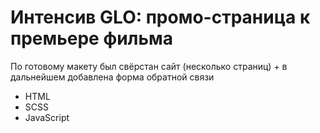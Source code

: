 # Интенсив GLO: промо-страница к премьере фильма 

По готовому макету был свёрстан сайт (несколько страниц) + в дальнейшем добавлена форма обратной связи 

- HTML
- SCSS
- JavaScript 
